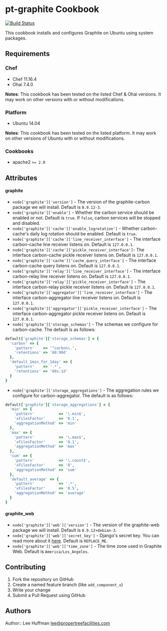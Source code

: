 pt-graphite Cookbook
====================

[![Build Status](https://travis-ci.org/propertree/pt-graphite.svg?branch=master)](https://travis-ci.org/propertree/pt-graphite)

This cookbook installs and configures Graphite on Ubuntu using system packages.

Requirements
------------

### Chef

* Chef 11.16.4
* Ohai 7.4.0

**Notes**: This cookbook has been tested on the listed Chef & Ohai versions. It may work on other versions with or without modifications.

### Platform

* Ubuntu 14.04

**Notes**: This cookbook has been tested on the listed platform. It may work on other versions of Ubuntu with or without modifications.

### Cookbooks

* apache2 `>= 2.0`

Attributes
----------

#### graphite

* `node['graphite']['version']` - The version of the graphite-carbon package we will install. Default is `0.9.12-3`.
* `node['graphite']['enable']` - Whether the carbon service should be enabled or not. Default is `true`. If `false`, carbon services will be stopped and disabled.
* `node['graphite']['cache']['enable_logrotation']` - Whether carbon-cache's daily log rotation should be enabled. Default is `true`.
* `node['graphite']['cache']['line_receiver_interface']` - The interface carbon-cache line receiver listens on. Default is `127.0.0.1`.
* `node['graphite']['cache']['pickle_receiver_interface']`- The interface carbon-cache pickle receiver listens on. Default is `127.0.0.1`.
* `node['graphite']['cache']['cache_query_interface']` - The interface carbon-cache query listens on. Default is `127.0.0.1`.
* `node['graphite']['relay']['line_receiver_interface']` - The interface carbon-relay line receiver listens on. Default is `127.0.0.1`.
* `node['graphite']['relay']['pickle_receiver_interface']` - The interface carbon-relay pickle receiver listens on. Default is `127.0.0.1`.
* `node['graphite']['aggregator']['line_receiver_interface']` - The interface carbon-aggregator line receiver listens on. Default is `127.0.0.1`.
* `node['graphite']['aggregator']['pickle_receiver_interface']` - The interface carbon-aggregator pickle receiver listens on. Default is `127.0.0.1`.
* `node['graphite']['storage_schemas']` - The schemas we configure for carbon-cache. The default is as follows:

```ruby
default['graphite']['storage_schemas'] = {
  'carbon' => {
    'pattern'    => '^carbon\.',
    'retentions' => '60:90d'
  },
  'default_1min_for_1day' => {
    'pattern'    => '.*',
    'retentions' => '60s:1d'
  }
}
```

* `node['graphite']['storage_aggregations']` - The aggregation rules we configure for carbon-aggregator. The default is as follows:

```ruby
default['graphite']['storage_aggregations'] = {
  'min' => {
    'pattern'           => '\.min$',
    'xFilesFactor'      => '0.1',
    'aggregationMethod' => 'min'
  },
  'max' => {
    'pattern'           => '\.max$',
    'xFilesFactor'      => '0.1',
    'aggregationMethod' => 'max'
  },
  'sum' => {
    'pattern'           => '\.count$',
    'xFilesFactor'      => '0',
    'aggregationMethod' => 'sum'
  },
  'default_average' => {
    'pattern'           => '.*',
    'xFilesFactor'      => '0.5',
    'aggregationMethod' => 'average'
  }
}
```

#### graphite_web

* `node['graphite']['web']['version']` - The version of the graphite-web package we will install. Default is `0.9.12+debian-3`.
* `node['graphite']['web']['secret_key']` - Django's secret key. You can read more about it [here](https://docs.djangoproject.com/en/stable/ref/settings/#secret-key). Default is `REPLACE_ME`.
* `node['graphite']['web']['time_zone']` - The time zone used in Graphite Web. Default is `America/Los_Angeles`.

Contributing
------------

1. Fork the repository on GitHub
2. Create a named feature branch (like `add_component_x`)
3. Write your change
4. Submit a Pull Request using GitHub

Authors
-------------------

Author:: Lee Huffman lee@propertreefacilities.com

